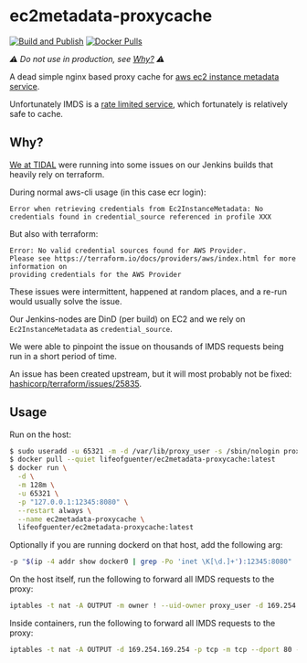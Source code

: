 # ec2metadata-proxycache

[![Build and Publish](https://github.com/lifeofguenter/ec2metadata-proxycache/workflows/build%20and%20publish/badge.svg?branch=master)](https://github.com/lifeofguenter/ec2metadata-proxycache/actions?query=branch%3Amaster+workflow%3A%22build+and+publish%22)
[![Docker Pulls](https://img.shields.io/docker/pulls/lifeofguenter/ec2metadata-proxycache?style=flat)](https://hub.docker.com/r/lifeofguenter/ec2metadata-proxycache)

_:warning: Do not use in production, see [Why?](#why) :warning:_

A dead simple nginx based proxy cache for [aws ec2 instance metadata service](https://docs.aws.amazon.com/AWSEC2/latest/UserGuide/ec2-instance-metadata.html).

Unfortunately IMDS is a [rate limited service](https://docs.aws.amazon.com/AWSEC2/latest/UserGuide/instancedata-data-retrieval.html#instancedata-throttling), which fortunately is relatively
safe to cache.

## Why?

[We at TIDAL](/tidal-engineering) were running into some issues on our Jenkins
builds that heavily rely on terraform.

During normal aws-cli usage (in this case ecr login):

```
Error when retrieving credentials from Ec2InstanceMetadata: No credentials found in credential_source referenced in profile XXX
``` 

But also with terraform:

```
Error: No valid credential sources found for AWS Provider.
Please see https://terraform.io/docs/providers/aws/index.html for more information on
providing credentials for the AWS Provider
```

These issues were intermittent, happened at random places, and a re-run would
usually solve the issue.

Our Jenkins-nodes are DinD (per build) on EC2 and we rely on `Ec2InstanceMetadata`
as `credential_source`.

We were able to pinpoint the issue on thousands of IMDS requests being run in a
short period of time.

An issue has been created upstream, but it will most probably not be fixed:
[hashicorp/terraform/issues/25835](https://github.com/hashicorp/terraform/issues/25835#issuecomment-674299327).

## Usage

Run on the host:

```bash
$ sudo useradd -u 65321 -m -d /var/lib/proxy_user -s /sbin/nologin proxy_user
$ docker pull --quiet lifeofguenter/ec2metadata-proxycache:latest
$ docker run \
  -d \
  -m 128m \
  -u 65321 \
  -p "127.0.0.1:12345:8080" \
  --restart always \
  --name ec2metadata-proxycache \
  lifeofguenter/ec2metadata-proxycache:latest
```

Optionally if you are running dockerd on that host, add the following arg:

```bash
-p "$(ip -4 addr show docker0 | grep -Po 'inet \K[\d.]+'):12345:8080"
```

On the host itself, run the following to forward all IMDS requests to the proxy:

```bash
iptables -t nat -A OUTPUT -m owner ! --uid-owner proxy_user -d 169.254.169.254 -p tcp -m tcp --dport 80 -j DNAT --to-destination 127.0.0.1:12345
```

Inside containers, run the following to forward all IMDS requests to the proxy:

```bash
iptables -t nat -A OUTPUT -d 169.254.169.254 -p tcp -m tcp --dport 80 -j DNAT --to-destination "$(ip route | awk '/default/ { print $3 }'):12345"
```
